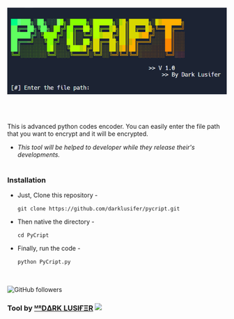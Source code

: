 <p align="center">
  <img src="https://github.com/DarkLusifer/PyCript/blob/main/pycript.png">
</p>
<br><br>
<p>This is advanced python codes encoder. You can easily enter the file path that you want to encrypt and it will be encrypted.</p>

* *This tool will be helped to developer while they release their's developments.*
<br><br>
### Installation

- Just, Clone this repository -
  ```
  git clone https://github.com/darklusifer/pycript.git
  ```

- Then native the directory -
  ```
  cd PyCript
  ```

- Finally, run the code -
  ```
  python PyCript.py
  ```
<br><br>
<img alt="GitHub followers" src="https://img.shields.io/github/followers/darklusifer">
<br>

### Tool by <a href="https://t.me/about_darklusifer">ᴹᴿDΔRK LUSIҒΞR</a> <img align="top" src="https://graph.org/file/5fee3073834224789ab9c.png" width="50" style="border-raduce: 50%;">
  

